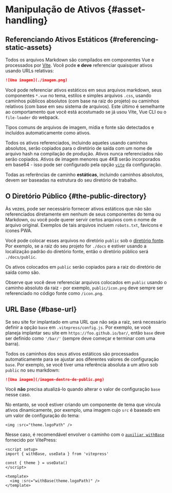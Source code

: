 # Manipulação de Ativos {#asset-handling}

## Referenciando Ativos Estáticos {#referencing-static-assets}

Todos os arquivos Markdown são compilados em componentes Vue e processados por [Vite](https://vitejs.dev/guide/assets.html). Você pode **e deve** referenciar quaisquer ativos usando URLs relativas:

```md
![Uma imagem](./imagem.png)
```

Você pode referenciar ativos estáticos em seus arquivos markdown, seus componentes `*.vue` no tema, estilos e simples arquivos `.css`, usando caminhos públicos absolutos (com base na raiz do projeto) ou caminhos relativos (com base em seu sistema de arquivos). Este último é semelhante ao comportamento que você está acostumado se já usou Vite, Vue CLI ou o `file-loader` do webpack.

Tipos comuns de arquivos de imagem, mídia e fonte são detectados e incluídos automaticamente como ativos.

Todos os ativos referenciados, incluindo aqueles usando caminhos absolutos, serão copiados para o diretório de saída com um nome de arquivo hash na compilação de produção. Ativos nunca referenciados não serão copiados. Ativos de imagem menores que 4KB serão incorporados em base64 - isso pode ser configurado pela opção [`vite`](../reference/site-config#vite) da configuração.

Todas as referências de caminho **estáticas**, incluindo caminhos absolutos, devem ser baseadas na estrutura do seu diretório de trabalho.

## O Diretório Público {#the-public-directory}

Às vezes, pode ser necessário fornecer ativos estáticos que não são referenciados diretamente em nenhum de seus componentes do tema ou Markdown, ou você pode querer servir certos arquivos com o nome de arquivo original. Exemplos de tais arquivos incluem `robots.txt`, favicons e ícones PWA.

Você pode colocar esses arquivos no diretório `public` sob o [diretório fonte](./routing#source-directory). Por exemplo, se a raiz do seu projeto for `./docs` e estiver usando a localização padrão do diretório fonte, então o diretório público será `./docs/public`.

Os ativos colocados em `public` serão copiados para a raiz do diretório de saída como são.

Observe que você deve referenciar arquivos colocados em `public` usando o caminho absoluto da raiz - por exemplo, `public/icon.png` deve sempre ser referenciado no código fonte como `/icon.png`.

## URL Base {#base-url}

Se seu site for implantado em uma URL que não seja a raiz, será necessário definir a opção `base` em `.vitepress/config.js`. Por exemplo, se você planeja implantar seu site em `https://foo.github.io/bar/`, então `base` deve ser definido como `'/bar/'` (sempre deve começar e terminar com uma barra).

Todos os caminhos dos seus ativos estáticos são processados automaticamente para se ajustar aos diferentes valores de configuração `base`. Por exemplo, se você tiver uma referência absoluta a um ativo sob `public` no seu markdown:

```md
![Uma imagem](/imagem-dentro-de-public.png)
```

Você **não** precisa atualizá-lo quando alterar o valor de configuração `base` nesse caso.

No entanto, se você estiver criando um componente de tema que vincula ativos dinamicamente, por exemplo, uma imagem cujo `src` é baseado em um valor de configuração do tema:

```vue
<img :src="theme.logoPath" />
```

Nesse caso, é recomendável envolver o caminho com o [`auxiliar withBase`](../reference/runtime-api#withbase) fornecido por VitePress:

```vue
<script setup>
import { withBase, useData } from 'vitepress'

const { theme } = useData()
</script>

<template>
  <img :src="withBase(theme.logoPath)" />
</template>
```
